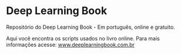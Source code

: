 # Deep Learning Book
Repositório do Deep Learning Book - Em português, online e gratuito.

Aqui você encontra os scripts usados no livro online. Para mais informações acesse: www.deeplearningbook.com.br
